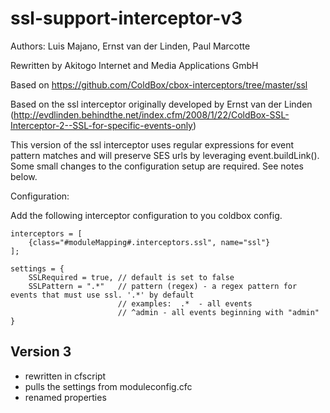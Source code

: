 # ssl-support-interceptor-v3

Authors: Luis Majano, Ernst van der Linden, Paul Marcotte

Rewritten by Akitogo Internet and Media Applications GmbH

Based on
https://github.com/ColdBox/cbox-interceptors/tree/master/ssl

Based on the ssl interceptor originally developed by Ernst van der Linden 
(http://evdlinden.behindthe.net/index.cfm/2008/1/22/ColdBox-SSL-Interceptor-2--SSL-for-specific-events-only) 

This version of the ssl interceptor uses regular expressions for event pattern matches
and will preserve SES urls by leveraging event.buildLink().  Some small changes to the
configuration setup are required.  See notes below.

Configuration:

Add the following interceptor configuration to you coldbox config.

```
interceptors = [
    {class="#moduleMapping#.interceptors.ssl", name="ssl"}
];
```

```
settings = {
    SSLRequired = true, // default is set to false
    SSLPattern = ".*"   // pattern (regex) - a regex pattern for events that must use ssl. '.*' by default
                        // examples:  .*  - all events
                        // ^admin - all events beginning with "admin"
}
```

## Version 3
 - rewritten in cfscript
 - pulls the settings from moduleconfig.cfc
 - renamed properties
